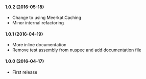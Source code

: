 #### 1.0.2 (2016-05-18)
* Change to using Meerkat.Caching
* Minor internal refactoring

#### 1.0.1 (2016-04-19)
* More inline documentation
* Remove test assembly from nuspec and add documentation file

#### 1.0.0 (2016-04-17)
* First release
